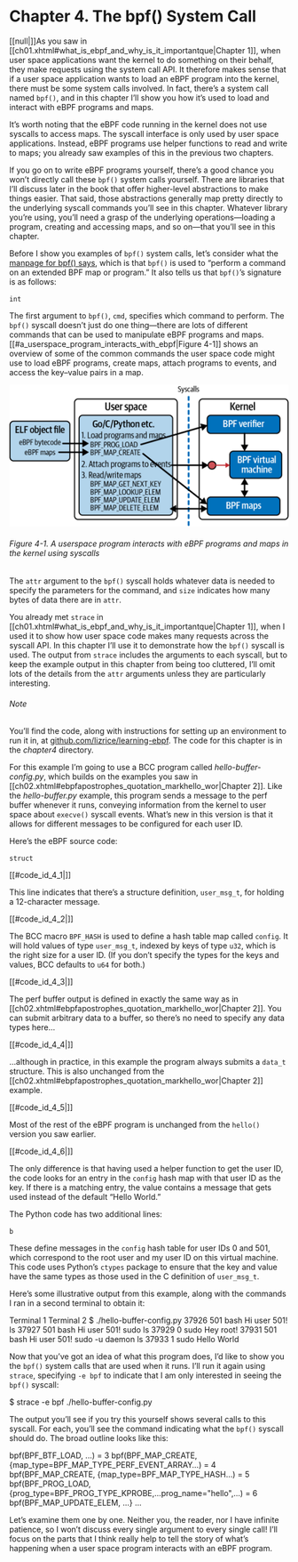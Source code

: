 # Chapter 4. The bpf() System Call

[[null|]]As you saw in [[ch01.xhtml#what_is_ebpf_and_why_is_it_importantque|Chapter 1]], when user space applications want the kernel to do something on their behalf, they make requests using the system call API. It therefore makes sense that if a user space application wants to load an eBPF program into the kernel, there must be some system calls involved. In fact, there’s a system call named `bpf()`, and in this chapter I’ll show you how it’s used to load and interact with eBPF programs and maps.

It’s worth noting that the eBPF code running in the kernel does not use syscalls to access maps. The syscall interface is only used by user space applications. Instead, eBPF programs use helper functions to read and write to maps; you already saw examples of this in the previous two chapters.

If you go on to write eBPF programs yourself, there’s a good chance you won’t directly call these `bpf()` system calls yourself. There are libraries that I’ll discuss later in the book that offer higher-level abstractions to make things easier. That said, those abstractions generally map pretty directly to the underlying syscall commands you’ll see in this chapter. Whatever library you’re using, you’ll need a grasp of the underlying operations—loading a program, creating and accessing maps, and so on—that you’ll see in this chapter.

Before I show you examples of `bpf()` system calls, let’s consider what the [manpage for bpf() says](https://oreil.ly/NJdIM), which is that `bpf()` is used to “perform a command on an extended BPF map or program.” It also tells us that `bpf()`’s signature is as follows:

    int

The first argument to `bpf()`, `cmd`, specifies which command to perform. The `bpf()` syscall doesn’t just do one thing—there are lots of different commands that can be used to manipulate eBPF programs and maps. [[#a_userspace_program_interacts_with_ebpf|Figure 4-1]] shows an overview of some of the common commands the user space code might use to load eBPF programs, create maps, attach programs to events, and access the key–value pairs in a map.

![A user space program interacts with eBPF programs and maps in the kernel using syscalls](/Learning%20eBPF%20Programming%20the%20Linux%20Kernel%20for%20Enhanced%20Observability,%20Networking,%20and%20Security%20(Liz%20Rice)%20(Z-Library)/images/lebp_0401.png)

###### Figure 4-1. A userspace program interacts with eBPF programs and maps in the kernel using syscalls

The `attr` argument to the `bpf()` syscall holds whatever data is needed to specify the parameters for the command, and `size` indicates how many bytes of data there are in `attr`.

You already met `strace` in [[ch01.xhtml#what_is_ebpf_and_why_is_it_importantque|Chapter 1]], when I used it to show how user space code makes many requests across the syscall API. In this chapter I’ll use it to demonstrate how the `bpf()` syscall is used. The output from `strace` includes the arguments to each syscall, but to keep the example output in this chapter from being too cluttered, I’ll omit lots of the details from the `attr` arguments unless they are particularly interesting.

###### Note

You’ll find the code, along with instructions for setting up an environment to run it in, at [github.com/lizrice/learning-ebpf](https://github.com/lizrice/learning-ebpf). The code for this chapter is in the _chapter4_ directory.

For this example I’m going to use a BCC program called _hello-buffer-config.py_, which builds on the examples you saw in [[ch02.xhtml#ebpfapostrophes_quotation_markhello_wor|Chapter 2]]. Like the _hello-buffer.py_ example, this program sends a message to the perf buffer whenever it runs, conveying information from the kernel to user space about `execve()` syscall events. What’s new in this version is that it allows for different messages to be configured for each user ID.

Here’s the eBPF source code:

    struct

[[#code_id_4_1|]]

This line indicates that there’s a structure definition, `user_msg_t`, for holding a 12-character message.

[[#code_id_4_2|]]

The BCC macro `BPF_HASH` is used to define a hash table map called `config`. It will hold values of type `user_msg_t`, indexed by keys of type `u32`, which is the right size for a user ID. (If you don’t specify the types for the keys and values, BCC defaults to `u64` for both.)

[[#code_id_4_3|]]

The perf buffer output is defined in exactly the same way as in [[ch02.xhtml#ebpfapostrophes_quotation_markhello_wor|Chapter 2]]. You can submit arbitrary data to a buffer, so there’s no need to specify any data types here…

[[#code_id_4_4|]]

…although in practice, in this example the program always submits a `data_t` structure. This is also unchanged from the [[ch02.xhtml#ebpfapostrophes_quotation_markhello_wor|Chapter 2]] example.

[[#code_id_4_5|]]

Most of the rest of the eBPF program is unchanged from the `hello()` version you saw earlier.

[[#code_id_4_6|]]

The only difference is that having used a helper function to get the user ID, the code looks for an entry in the `config` hash map with that user ID as the key. If there is a matching entry, the value contains a message that gets used instead of the default “Hello World.”

The Python code has two additional lines:

    b

These define messages in the `config` hash table for user IDs 0 and 501, which correspond to the root user and my user ID on this virtual machine. This code uses Python’s `ctypes` package to ensure that the key and value have the same types as those used in the C definition of `user_msg_t`.

Here’s some illustrative output from this example, along with the commands I ran in a second terminal to obtain it:

Terminal 1                             Terminal 2
$ ./hello-buffer-config.py 
37926 501 bash Hi user 501!            ls 
37927 501 bash Hi user 501!            sudo ls
37929 0 sudo Hey root!
37931 501 bash Hi user 501!            sudo -u daemon ls
37933 1 sudo Hello World

Now that you’ve got an idea of what this program does, I’d like to show you the `bpf()` system calls that are used when it runs. I’ll run it again using `strace`, specifying `-e bpf` to indicate that I am only interested in seeing the `bpf()` syscall:

$ strace -e bpf ./hello-buffer-config.py

The output you’ll see if you try this yourself shows several calls to this syscall. For each, you’ll see the command indicating what the `bpf()` syscall should do. The broad outline looks like this:

bpf(BPF\_BTF\_LOAD, ...) = 3
bpf(BPF\_MAP\_CREATE, {map\_type=BPF\_MAP\_TYPE\_PERF\_EVENT\_ARRAY…) = 4
bpf(BPF\_MAP\_CREATE, {map\_type=BPF\_MAP\_TYPE\_HASH...) = 5
bpf(BPF\_PROG\_LOAD, {prog\_type=BPF\_PROG\_TYPE\_KPROBE,...prog\_name="hello",...) = 6
bpf(BPF\_MAP\_UPDATE\_ELEM, ...}
...

Let’s examine them one by one. Neither you, the reader, nor I have infinite patience, so I won’t discuss every single argument to every single call! I’ll focus on the parts that I think really help to tell the story of what’s happening when a user space program interacts with an eBPF program.